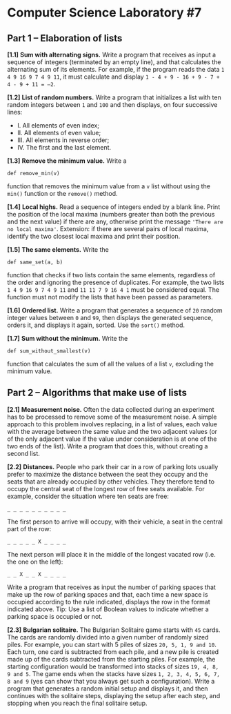 # Computer Science Laboratory \#7

## Part 1 – Elaboration of lists

**[1.1]** **Sum with alternating signs.**
Write a program that receives as input a sequence of integers (terminated by an empty line), and that calculates the alternating sum of its elements. For example, if the program reads the data `1 4 9 16 9 7 4 9 11`, it must calculate and display `1 - 4 + 9 - 16 + 9 - 7 + 4 - 9 + 11 = –2`. 

**[1.2]** **List of random numbers.**
Write a program that initializes a list with ten random integers between `1` and `100` and then displays, on four successive lines:
- I. All elements of even index;
- II. All elements of even value;
- III. All elements in reverse order;
- IV. The first and the last element.


**[1.3]** **Remove the minimum value.**
Write a
```
def remove_min(v)
```
function that removes the minimum value from a `v` list without using the ```min()``` function or the ```remove()``` method.

**[1.4]** **Local highs.** Read a sequence of integers ended by a blank line. Print the position of the local maxima (numbers greater than both the previous and the next value) if there are any, otherwise print the message `'There are no local maxima'`. Extension: if there are several pairs of local maxima, identify the two closest local maxima and print their position.

**[1.5]** **The same elements.** Write the
```
def same_set(a, b)
```
function that checks if two lists contain the same elements, regardless of the order and ignoring the presence of duplicates. For example, the two lists `1 4 9 16 9 7 4 9 11` and `11 11 7 9 16 4 1` must be considered equal. The function must not modify the lists that have been passed as parameters. 

**[1.6]** **Ordered list.** Write a program that generates a sequence of `20` random integer values between `0` and `99`, then displays the generated sequence, orders it, and displays it again, sorted. Use the `sort()` method. 

**[1.7]** **Sum without the minimum.** Write the
```
def sum_without_smallest(v)
```
function that calculates the sum of all the values of a list `v`, excluding the minimum value. 


## Part 2 – Algorithms that make use of lists

**[2.1]** **Measurement noise.** Often the data collected during an experiment has to be processed to remove some of the measurement noise. A simple approach to this problem involves replacing, in a list of values, each value with the average between the same value and the two adjacent values (or of the only adjacent value if the value under consideration is at one of the two ends of the list). Write a program that does this, without creating a second list. 

**[2.2]** **Distances.** People who park their car in a row of parking lots usually prefer to maximize the distance between the seat they occupy and the seats that are already occupied by other vehicles. They therefore tend to occupy the central seat of the longest row of free seats available. For example, consider the situation where ten seats are free:
```
_ _ _ _ _ _ _ _ _ _

```
The first person to arrive will occupy, with their vehicle, a seat in the central part of the row:
```
_ _ _ _ _ X _ _ _ _

```
The next person will place it in the middle of the longest vacated row (i.e. the one on the left):
```
_ _ X _ _ X _ _ _ _
```
Write a program that receives as input the number of parking spaces that make up the row of parking spaces and that, each time a new space is occupied according to the rule indicated, displays the row in the format indicated above. Tip: Use a list of Boolean values to indicate whether a parking space is occupied or not. 

**[2.3]** **Bulgarian solitaire.**  The Bulgarian Solitaire game starts with `45` cards. The cards are randomly divided into a given number of randomly sized piles. For example, you can start with 5 piles of sizes `20, 5, 1, 9 and 10`. Each turn, one card is subtracted from each pile, and a new pile is created made up of the cards subtracted from the starting piles. For example, the starting configuration would be transformed into stacks of sizes `19, 4, 8, 9 and 5`. The game ends when the stacks have sizes `1, 2, 3, 4, 5, 6, 7, 8 and 9` (yes can show that you always get such a configuration). Write a program that generates a random initial setup and displays it, and then continues with the solitaire steps, displaying the setup after each step, and stopping when you reach the final solitaire setup.


